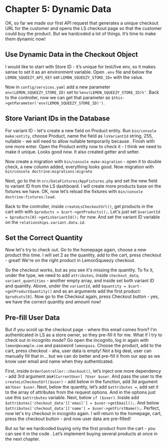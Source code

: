 # Chapter 5: Dynamic Data

OK, so far we made our first API request that generates a unique checkout URL for the customer and opens the LS checkout page so that the customer could buy the product. But we hardcoded a lot of things. It’s time to make them dynamic now!

## Use Dynamic Data in the Checkout Object

I would like to start with Store ID - it’s unique for test/live env, so it makes sense to set it as an environment variable. Open `.env` file and below the `LEMON_SQUEEZY_API_KEY` set `LEMON_SQUEEZY_STORE_ID=` with the value.

Now in `config/services.yaml` add a new parameter `env(LEMON_SQUEEZY_STORE_ID)` set to `%env(LEMON_SQUEEZY_STORE_ID)%’`. Back to the controller, now we can get that parameter as `$this->getParameter('env(LEMON_SQUEEZY_STORE_ID)')`.

## Store Variant IDs in the Database

For variant ID - let's create a new field on Product entity. Run `bin/console make:entity`, choose Product, name the field as `lsVariantId` string, 255, nullable - we will need to allow nullable temporarily because . Finish with one more enter. Open the Product entity now to check it - I think we need to make it unique. Looks good now. It also created getter and setter.

Now create a migration with `bin/console make:migration` - open it to double check, a new column added, everything looks good. Now migration with `bin/console doctrine:migrations:migrate`

Next, go to the in `src/DataFixtures/AppFixtures.php` and set the new field to variant ID from the LS dashboard. I will create more products base on the fixtures we have. OK, now let’s reload the fixtures with `bin/console doctrine:fixtures:load`.

Back to the controller, inside `createLsCheckoutUrl()`, get products in the cart with with `$products = $cart->getProducts();`. Let's just set `$variantId = $products[0]->getLsVariantId();` for now. And set the variant ID variable on the `relationships.variant.data.id`.

## Set the Correct Quantity

Now let's try to check out. Go to the homepage again, choose a new product this time. I will set 2 as the quantity, add to the cart, press checkout - great! We're on the right product in LemonSqueezy checkout.

So the checkout works, but as you see it's missing the quantity. To fix it, under the type, we need to add `attributes`, inside `checkout_data`, `variant_quantities` - another empty array, and inside set both variant ID and quantity. Above, under the `variantId`, add `$quantity = $cart->getProductQuantity()` and as an arguments add the first product: `$prodcuts[0]`.  Now go to the Checkout again, press Checkout button - yes, we have the correct quantity and amount now!

## Pre-fill User Data
But if you scroll up the checkout page - where this email comes from? I'm authenticated in LS as a store owner, so they pre-fill it for me. What if I try to check out in incognito mode? Go open the incognito, log in again with  `lemon@example.com` and password `lemonpass`. Choose the product, add to the cart, press checkout - aha, user data is empty! Not a big deal, user can manually fill that in… but we can do better and pre-fill it from our app as we know user email and name when they authenticated.

First, inside `OrderController::checkout()`, let’s inject one more dependency - add 3rd argument as`#[CurrentUser] ?User $user`. And pass the user to the `createLsCheckoutUrl($user)` - add below in the function, add 3d argument as`?User $user`. Next, below the quantity, let’s add `$attributes =`, add set it to the array of attributes from the request options. And in the options just use this `$attributes` variable. Next, below `if ($user)`. Inside add `$attributes['checkout_data']['email'] = $user->getEmail();`. And below `$attributes['checkout_data']['name'] = $user->getFirstName();`. Perfect, now let's try checkout in incognito again. I will return to the homepage, cart, press the checkout button - and now user data are pre-filled!

But so far we hardcoded buying only the first product from the cart - you can see it in the code . Let’s implement buying several products at once in the next chapter.
